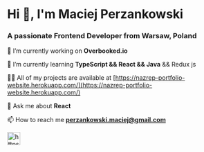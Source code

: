<h1 >Hi 👋, I'm Maciej Perzankowski</h1>
<h3 >A passionate Frontend Developer from Warsaw, Poland</h3>

 🔭 I’m currently working on **Overbooked.io**

 🌱 I’m currently learning **TypeScript && React && Java** && Redux js

 👨‍💻 All of my projects are available at [https://nazrep-portfolio-website.herokuapp.com/](https://nazrep-portfolio-website.herokuapp.com/)

 💬 Ask me about **React**

 📫 How to reach me **perzankowski.maciej@gmail.com**



<a href="https://www.linkedin.com/in/maciej-perzankowski/" target="blank"><img align="center" src="https://cdn.jsdelivr.net/npm/simple-icons@3.0.1/icons/linkedin.svg" alt="https://www.linkedin.com/in/maciej-perzankowski/" height="30" width="30" /></a>



